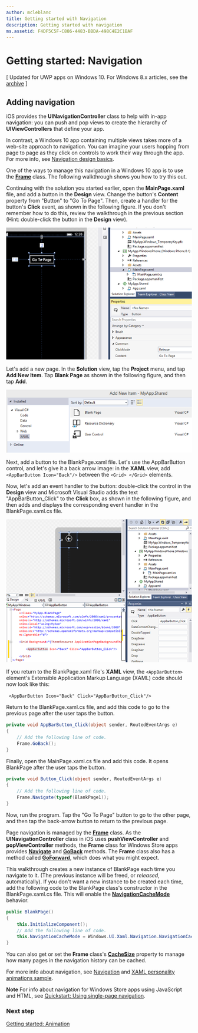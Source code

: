 ```yaml
---
author: mcleblanc
title: Getting started with Navigation
description: Getting started with navigation
ms.assetid: F4DF5C5F-C886-4483-BBDA-498C4E2C1BAF
---
```


# Getting started: Navigation

\[ Updated for UWP apps on Windows 10. For Windows 8.x articles, see the [archive](http://go.microsoft.com/fwlink/p/?linkid=619132) \]

## Adding navigation

iOS provides the **UINavigationController** class to help with in-app navigation: you can push and pop views to create the hierarchy of **UIViewControllers** that define your app.

In contrast, a Windows 10 app containing multiple views takes more of a web-site approach to navigation. You can imagine your users hopping from page to page as they click on controls to work their way through the app. For more info, see [Navigation design basics](https://msdn.microsoft.com/library/windows/apps/dn958438).

One of the ways to manage this navigation in a Windows 10 app is to use the [**Frame**](https://msdn.microsoft.com/library/windows/apps/br242682) class. The following walkthrough shows you how to try this out.

Continuing with the solution you started earlier, open the **MainPage.xaml** file, and add a button in the **Design** view. Change the button's **Content** property from "Button" to "Go To Page". Then, create a handler for the button's **Click** event, as shown in the following figure. If you don't remember how to do this, review the walkthrough in the previous section (Hint: double-click the button in the **Design** view).

![adding a button and its click event in visual studio](images/ios-to-uwp/vs-go-to-page.png)

Let's add a new page. In the **Solution** view, tap the **Project** menu, and tap **Add New Item**. Tap **Blank Page** as shown in the following figure, and then tap **Add**.

![adding a new page in visual studio](images/ios-to-uwp/vs-add-new-page.png)

Next, add a button to the BlankPage.xaml file. Let's use the AppBarButton control, and let's give it a back arrow image: in the **XAML** view, add ` <AppBarButton Icon="Back"/>` between the `<Grid> </Grid>` elements.

Now, let's add an event handler to the button: double-click the control in the **Design** view and Microsoft Visual Studio adds the text "AppBarButton\_Click" to the **Click** box, as shown in the following figure, and then adds and displays the corresponding event handler in the BlankPage.xaml.cs file.

![adding a back button and its click event in visual studio](images/ios-to-uwp/vs-add-back-button.png)

If you return to the BlankPage.xaml file's **XAML** view, the `<AppBarButton>` element's Extensible Application Markup Language (XAML) code should now look like this:

` <AppBarButton Icon="Back" Click="AppBarButton_Click"/>`

Return to the BlankPage.xaml.cs file, and add this code to go to the previous page after the user taps the button.

```csharp
private void AppBarButton_Click(object sender, RoutedEventArgs e)
{
    // Add the following line of code.    
    Frame.GoBack();
}
```

Finally, open the MainPage.xaml.cs file and add this code. It opens BlankPage after the user taps the button.

```csharp
private void Button_Click(object sender, RoutedEventArgs e)
{
    // Add the following line of code.
    Frame.Navigate(typeof(BlankPage1));
}
```

Now, run the program. Tap the "Go To Page" button to go to the other page, and then tap the back-arrow button to return to the previous page.

Page navigation is managed by the [**Frame**](https://msdn.microsoft.com/library/windows/apps/br242682) class. As the **UINavigationController** class in iOS uses **pushViewController** and **popViewController** methods, the **Frame** class for Windows Store apps provides [**Navigate**](https://msdn.microsoft.com/library/windows/apps/br242694) and [**GoBack**](https://msdn.microsoft.com/library/windows/apps/dn996568) methods. The **Frame** class also has a method called [**GoForward**](https://msdn.microsoft.com/library/windows/apps/br242693), which does what you might expect.

This walkthrough creates a new instance of BlankPage each time you navigate to it. (The previous instance will be freed, or *released*, automatically). If you don't want a new instance to be created each time, add the following code to the BlankPage class's constructor in the BlankPage.xaml.cs file. This will enable the [**NavigationCacheMode**](https://msdn.microsoft.com/library/windows/apps/br227506) behavior.

```csharp
public BlankPage()
{
    this.InitializeComponent();
    // Add the following line of code.
    this.NavigationCacheMode = Windows.UI.Xaml.Navigation.NavigationCacheMode.Enabled;
}
```

You can also get or set the **Frame** class's [**CacheSize**](https://msdn.microsoft.com/library/windows/apps/br242683) property to manage how many pages in the navigation history can be cached.

For more info about navigation, see [Navigation](https://msdn.microsoft.com/library/windows/apps/mt187344) and [XAML personality animations sample](http://go.microsoft.com/fwlink/p/?LinkID=242401).

**Note**  For info about navigation for Windows Store apps using JavaScript and HTML, see [Quickstart: Using single-page navigation](https://msdn.microsoft.com/library/windows/apps/hh452768).
 
### Next step

[Getting started: Animation](getting-started-animation.md)



<!--HONumber=Jun16_HO3-->


